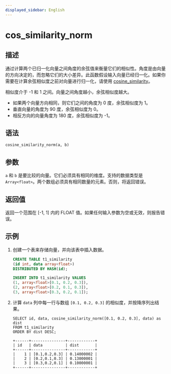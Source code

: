 ```yaml
---
displayed_sidebar: English
---
```


# cos_similarity_norm

## 描述

通过计算两个已归一化向量之间角度的余弦值来衡量它们的相似性。角度是由向量的方向决定的，而忽略它们的大小差异。此函数假设输入向量已经归一化。如果你需要在计算余弦相似度之前对向量进行归一化，请使用 [cosine_similarity](./cos_similarity.md)。

相似度介于 -1 和 1 之间。向量之间角度越小，余弦相似度越大。

- 如果两个向量方向相同，则它们之间的角度为 0 度，余弦相似度为 1。
- 垂直向量的角度为 90 度，余弦相似度为 0。
- 相反方向的向量角度为 180 度，余弦相似度为 -1。

## 语法

```Haskell
cosine_similarity_norm(a, b)
```

## 参数

`a` 和 `b` 是要比较的向量。它们必须具有相同的维度。支持的数据类型是 `Array<float>`。两个数组必须具有相同数量的元素。否则，将返回错误。

## 返回值

返回一个范围在 [-1, 1] 内的 FLOAT 值。如果任何输入参数为空或无效，则报告错误。

## 示例

1. 创建一个表来存储向量，并向该表中插入数据。

   ```SQL
   CREATE TABLE t1_similarity 
   (id int, data array<float>)
   DISTRIBUTED BY HASH(id);
   
   INSERT INTO t1_similarity VALUES
   (1, array<float>[0.1, 0.2, 0.3]), 
   (2, array<float>[0.2, 0.1, 0.3]), 
   (3, array<float>[0.3, 0.2, 0.1]);
   ```

2. 计算 `data` 列中每一行与数组 `[0.1, 0.2, 0.3]` 的相似度，并按降序列出结果。

   ```Plain
   SELECT id, data, cosine_similarity_norm([0.1, 0.2, 0.3], data) as dist
   FROM t1_similarity 
   ORDER BY dist DESC;
   
   +------+---------------+------------+
   | id   | data          | dist       |
   +------+---------------+------------+
   |    1 | [0.1,0.2,0.3] | 0.14000002 |
   |    2 | [0.2,0.1,0.3] | 0.13000001 |
   |    3 | [0.3,0.2,0.1] | 0.10000001 |
   +------+---------------+------------+
   ```